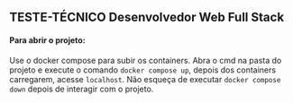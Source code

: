 ## TESTE-TÉCNICO Desenvolvedor Web Full Stack
#### Para abrir o projeto:
Use o docker compose para subir os containers. Abra o cmd na pasta do projeto e execute o comando 
``docker compose up``, depois dos containers carregarem, acesse ``localhost``.
Não esqueça de executar ``docker compose down`` depois de interagir com o projeto.

